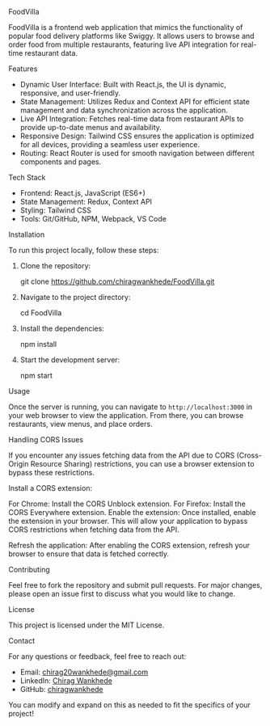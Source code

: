 FoodVilla

FoodVilla is a frontend web application that mimics the functionality of popular food delivery platforms like Swiggy. It allows users to browse and order food from multiple restaurants, featuring live API integration for real-time restaurant data.

 Features

- Dynamic User Interface: Built with React.js, the UI is dynamic, responsive, and user-friendly.
- State Management: Utilizes Redux and Context API for efficient state management and data synchronization across the application.
- Live API Integration: Fetches real-time data from restaurant APIs to provide up-to-date menus and availability.
- Responsive Design: Tailwind CSS ensures the application is optimized for all devices, providing a seamless user experience.
- Routing: React Router is used for smooth navigation between different components and pages.

 Tech Stack

- Frontend: React.js, JavaScript (ES6+)
- State Management: Redux, Context API
- Styling: Tailwind CSS
- Tools: Git/GitHub, NPM, Webpack, VS Code

 Installation

To run this project locally, follow these steps:

1. Clone the repository:

   git clone https://github.com/chiragwankhede/FoodVilla.git

2. Navigate to the project directory:

   cd FoodVilla

3. Install the dependencies:

   npm install

4. Start the development server:

   npm start


 Usage

Once the server is running, you can navigate to `http://localhost:3000` in your web browser to view the application. From there, you can browse restaurants, view menus, and place orders.


 Handling CORS Issues
 
If you encounter any issues fetching data from the API due to CORS (Cross-Origin Resource Sharing) restrictions, you can use a browser extension to bypass these restrictions.

Install a CORS extension:

For Chrome: Install the CORS Unblock extension.
For Firefox: Install the CORS Everywhere extension.
Enable the extension: Once installed, enable the extension in your browser. This will allow your application to bypass CORS restrictions when fetching data from the API.

Refresh the application: After enabling the CORS extension, refresh your browser to ensure that data is fetched correctly.


 Contributing

Feel free to fork the repository and submit pull requests. For major changes, please open an issue first to discuss what you would like to change.

 License

This project is licensed under the MIT License.

 Contact

For any questions or feedback, feel free to reach out:

- Email: chirag20wankhede@gmail.com
- LinkedIn: [Chirag Wankhede](https://www.linkedin.com/in/chiragwankhede/)
- GitHub: [chiragwankhede](https://github.com/chiragwankhede)

You can modify and expand on this as needed to fit the specifics of your project!
